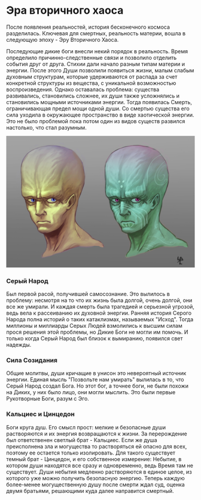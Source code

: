 # Эра вторичного хаоса
После появления реальностей, история бесконечного космоса разделилась. Ключевая для смертных, реальность материи, вошла в следующую эпоху -
Эру Вторичного Хаоса.

Последующие дикие боги внесли некий порядок в реальность. Время определило причинно-следственные связи и позволило отделить события друг от друга.
Стихии дали начало разным типам материи и энергии. После этого Души позволили появиться жизни, малым слабым духовным структурам, которые удерживаются от
распада за счет конкретной структуры из вещества, с уникальной возможностью воспроизведения. Однако оставалась проблема:
существа развивались, становились сложнее, их души также усложнялись и становились мощными источниками энергии. Тогда появилась Смерть, ограничивающая
предел мощи одной души. Со смертью существа его сила уходила в окружающее пространство в виде хаотической энергии.
Это не было проблемой пока потом один из видов существ развился настолько, что стал разумным.

![Серый народ](./../Галерея/gray_people.jpg)

### Серый Народ
Был первой расой, получившей самосознание. Это вылилось в проблему: несмотря на то что их жизнь была долгой, очень долгой, они все же умирали. 
И каждая смерть была трагедией и серьезной угрозой, ведь вела к рассеиванию их духовной энергии. Ранняя история Серого Народа полна историй о таких
катаклизмах, называемых "Исход". Тогда миллионы и миллиарды Серых Людей взмолились к высшим силам прося решения этой проблемы, но Дикие Боги не могли
им помочь. И только когда Серый Народ был близок к вымиранию, появился свет надежды.

### Сила Созидания
Общие молитвы, души кричащие в унисон это невероятный источник энергии. Единая мысль "Позвольте нам умирать" вылилась в то, что Серый Народ создал Бога.
Но этот бог, а точнее боги, не были похожи на Диких, у них было лицо, они могли мыслить. Это были первые Рукотворные Боги, разум с Эго.

### Кальциес и Цинцедон
Боги круга душ. Его смысл прост: мелкие и безопасные души растворяются и их энергия возвращаются к жизни. За перерождение был ответственен светлый
брат - Кальциес. Если же душа преисполнена зла и могущества то растворяться ей опасно для всех, поэтому ее остается только изолировать. Для такого
существует темный брат - Цинцедон, и его собственное измерение: Небытие, в котором души находятся все сразу и одновременно, ведь Время там не существует.
Души небытия медленно растворяются в единое целое, из которого уже можно получить безопасную энергию. Теперь каждую более-менее могущественную душу
после смерти ждал суд, оценка двумя братьями, решающими куда далее направится смертный.
